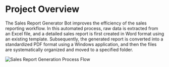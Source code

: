 # Project Overview

The Sales Report Generator Bot improves the efficiency of the sales reporting workflow. In this automated process, raw data is extracted from an Excel file, and a detailed sales report is first created in Word format using an existing template. Subsequently, the generated report is converted into a standardized PDF format using a Windows application, and then the files are systematically organized and moved to a specified folder.

![Sales Report Generation Process Flow](https://github.com/pooh2304/UiPath-Projects/assets/51374683/ce88b9b8-d619-41a1-9d80-91dca8efc1bf)
